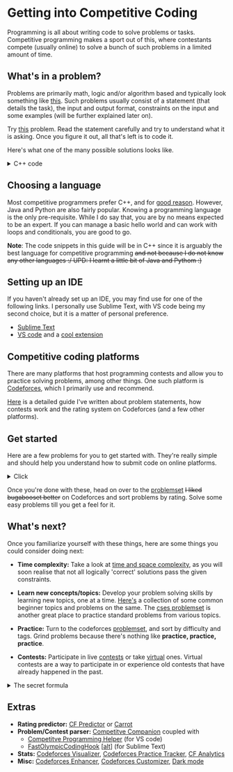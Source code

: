 # Getting into Competitive Coding

Programming is all about writing code to solve problems or tasks. Competitive programming makes a sport out of this, where contestants compete (usually online) to solve a bunch of such problems in a limited amount of time.

## What's in a problem?
Problems are primarily math, logic and/or algorithm based and typically look something like [this](https://codeforces.com/problemset/problem/4/A). Such problems usually consist of a statement (that details the task), the input and output format, constraints on the input and some examples (will be further explained later on).

Try [this](https://codeforces.com/problemset/problem/71/A) problem. Read the statement carefully and try to understand what it is asking. Once you figure it out, all that's left is to code it.

Here's what one of the many possible solutions looks like.
<details>
    <summary>C++ code</summary>

```c++
#include <bits/stdc++.h>
using namespace std;

int main() {
    int n;
    cin >> n;
    while(n--) {
        string s;
        cin >> s;
        if(s.length() <= 10)
            cout << s << endl;
        else
            cout << s.front() << s.length()-2 << s.back() << endl; 
    }
    return 0;
}
```
</details>

## Choosing a language
Most competitive programmers prefer C++, and for [good reason](https://www.codingninjas.com/blog/2018/04/11/the-best-languages-for-competitive-programming/). However, Java and Python are also fairly popular. Knowing a programming language is the only pre-requisite. While I do say that, you are by no means expected to be an expert. If you can manage a basic hello world and can work with loops and conditionals, you are good to go.

**Note**: The code snippets in this guide will be in C++ since it is arguably the best language for competitive programming ~~and not because I do not know any other languages :/ UPD: I learnt a little bit of Java and Pythom :)~~

## Setting up an IDE
If you haven't already set up an IDE, you may find use for one of the following links. I personally use Sublime Text, with VS code being my second choice, but it is a matter of personal preference.
* [Sublime Text](./Setting%20up%20Sublime.md)
* [VS code](https://medium.com/@chinmaykulkarni8/how-to-setup-visual-studio-code-for-c-c-java-python-competitive-programming-angular-22fdc9b1f4c6) and a [cool extension](https://github.com/agrawal-d/competitive-programming-helper/)

## Competitive coding platforms
There are many platforms that host programming contests and allow you to practice solving problems, among other things. One such platform is [Codeforces](https://codeforces.com/), which I primarily use and recommend.

[Here](./Competitve%20Programming%20Platforms.md) is a detailed guide I've written about problem statements, how contests work and the rating system on Codeforces (and a few other platforms).

## Get started
Here are a few problems for you to get started with. They're really simple and should help you understand how to submit code on online platforms.

<details>
    <summary> Click </summary>
    <ul>
        <li><a href="https://atcoder.jp/contests/abc127/tasks/abc127_a">AtCoder ABC127A</a></li>
        <li><a href="https://codeforces.com/problemset/problem/4/A">Codeforces 4A</a></li>
        <li><a href="https://atcoder.jp/contests/abc126/tasks/abc126_a">AtCoder ABC126A</a></li>
        <li><a href="https://www.codechef.com/problems/HS08TEST">Codechef HS08TEST</a></li>
        <li><a href="https://atcoder.jp/contests/abc125/tasks/abc125_a">AtCoder ABC125A</a></li>
        <li><a href="https://www.codechef.com/problems/FLOW006">Codechef FLOW006</a></li>
        <li><a href="https://codeforces.com/problemset/problem/158/A">Codeforces 158A</a></li>
        <li><a href="https://atcoder.jp/contests/abc124/tasks/abc124_a">AtCoder ABC124A</a></li>
        <li><a href="https://www.codechef.com/problems/FLOW001">Codechef FLOW001</a></li>
        <li><a href="https://www.codechef.com/problems/START01">Codechef START01</a></li>
        <li><a href="https://codeforces.com/problemset/problem/231/A">Codeforces 231A</a></li>
        <li><a href="https://codeforces.com/problemset/problem/71/A">Codeforces 71A</a></li>
        <li><a href="https://www.codechef.com/problems/INTEST">Codechef INTEST</a></li>
    </ul>
</details>

Once you're done with these, head on over to the [problemset](https://codeforces.com/problemset?order=BY_RATING_ASC) ~~I liked bugabooset better~~ on Codeforces and sort problems by rating. Solve some easy problems till you get a feel for it.

## What's next?
Once you familiarize yourself with these things, here are some things you could consider doing next:

* **Time complexity:** Take a look at [time and space complexity](./Complexity%20and%20Big-O%20Notation.md), as you will soon realise that not all logically 'correct' solutions pass the given constraints.

* **Learn new concepts/topics:** Develop your problem solving skills by learning new topics, one at a time. [Here's](./Beginner%20Topics) a collection of some common beginner topics and problems on the same. The [cses problemset](https://cses.fi/problemset/list/) is another great place to practice standard problems from various topics.

* **Practice:** Turn to the codeforces [problemset](https://codeforces.com/problemset), and sort by difficulty and tags. Grind problems because there's nothing like **practice, practice, practice**.

* **Contests:** Participate in live [contests](https://codeforces.com/contests) or take [virtual](https://codeforces.com/blog/entry/70036) ones. Virtual contests are a way to participate in or experience old contests that have already happened in the past.

<details>
    <summary>The secret formula</summary>
    <img src="https://user-images.githubusercontent.com/55075129/88116572-75eb0d80-cbd6-11ea-968a-5807066aeabb.jpg" alt="Practice" style="width:20px;height:20px;">

    In all seriousness though
    Learn new topic > Practice problems > Improve speed > Learn new topic > Practice ... Rinse and repeat.
</details>

## Extras
* **Rating predictor:** [CF Predictor](https://cf-predictor-frontend.herokuapp.com/) or [Carrot](https://github.com/meooow25/carrot/)
* **Problem/Contest parser:** [Competitve Companion](https://github.com/jmerle/competitive-companion) coupled with
    * [Competitve Programming Helper](https://github.com/agrawal-d/competitive-programming-helper/) (for VS code)
    * [FastOlympicCodingHook](https://codeforces.com/blog/entry/60627?#comment-593580) \[[alt](https://codeforces.com/blog/entry/85342)\] (for Sublime Text)
* **Stats:** [Codeforces Visualizer](https://cfviz.netlify.com/), [Codeforces Practice Tracker](https://codeforces.com/blog/entry/78203), [CF Analytics](https://codeforces.com/blog/entry/93417)
* **Misc:** [Codeforces Enhancer](https://codeforces.com/blog/entry/74062), [Codeforces Customizer](https://codeforces.com/blog/entry/93536), [Dark mode](https://codeforces.com/blog/entry/93606)
